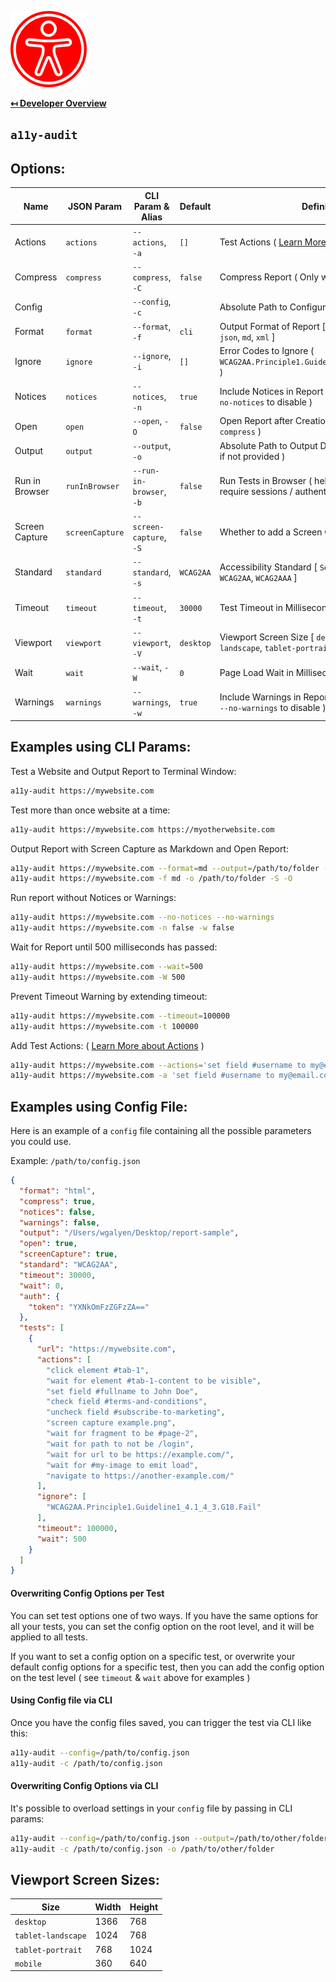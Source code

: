 ![Logo](img/logo.png "Logo")

**[↤ Developer Overview](../README.md#developer-overview)**

`a11y-audit`
---

Options:
---

Name           | JSON Param      | CLI Param & Alias        | Default   | Definition
---------------|-----------------|--------------------------|-----------|----------------------------------------------
Actions        | `actions`       | `--actions`, `-a`        | `[]`      | Test Actions ( [Learn More](actions.md) )
Compress       | `compress`      | `--compress`, `-C`       | `false`   | Compress Report ( Only works on HTML Format )
Config         |                 | `--config`, `-c`         |           | Absolute Path to Configuration File
Format         | `format`        | `--format`, `-f`         | `cli`     | Output Format of Report [ `cli`, `csv`, `html`, `jira`, `json`, `md`, `xml` ]
Ignore         | `ignore`        | `--ignore`, `-i`         |  `[]`     | Error Codes to Ignore ( `WCAG2AA.Principle1.Guideline1_4.1_4_3.G18.Fail` )
Notices        | `notices`       | `--notices`, `-n`        | `true`    | Include Notices in Report ( `--notices=false` or `--no-notices` to disable )
Open           | `open`          | `--open`, `-O`           | `false`   | Open Report after Creation ( disabled if using `--compress` )
Output         | `output`        | `--output`, `-o`         |           | Absolute Path to Output Directory for Report ( `cwd` if not provided )
Run in Browser | `runInBrowser`  | `--run-in-browser`, `-b` | `false`   | Run Tests in Browser ( helpful for tests that require sessions / authentication )
Screen Capture | `screenCapture` | `--screen-capture`, `-S` | `false`   | Whether to add a Screen Capture for Report
Standard       | `standard`      | `--standard`, `-s`       | `WCAG2AA` | Accessibility Standard [ `Section508`, `WCAG2A`, `WCAG2AA`, `WCAG2AAA` ]
Timeout        | `timeout`       | `--timeout`, `-t`        | `30000`   | Test Timeout in Milliseconds
Viewport       | `viewport`      | `--viewport`, `-V`       | `desktop` | Viewport Screen Size [ `desktop`, `tablet-landscape`, `tablet-portrait`, `mobile` ]
Wait           | `wait`          | `--wait`, `-W`           | `0`       | Page Load Wait in Milliseconds
Warnings       | `warnings`      | `--warnings`, `-w`       | `true`    | Include Warnings in Report ( `--warnings=false` or `--no-warnings` to disable )


Examples using CLI Params:
---

Test a Website and Output Report to Terminal Window:

```bash
a11y-audit https://mywebsite.com
```

Test more than once website at a time:

```bash
a11y-audit https://mywebsite.com https://myotherwebsite.com
```

Output Report with Screen Capture as Markdown and Open Report:

```bash
a11y-audit https://mywebsite.com --format=md --output=/path/to/folder --screen-capture --open
a11y-audit https://mywebsite.com -f md -o /path/to/folder -S -O
```

Run report without Notices or Warnings:

```bash
a11y-audit https://mywebsite.com --no-notices --no-warnings
a11y-audit https://mywebsite.com -n false -w false
```

Wait for Report until 500 milliseconds has passed:

```bash
a11y-audit https://mywebsite.com --wait=500
a11y-audit https://mywebsite.com -W 500
```

Prevent Timeout Warning by extending timeout:

```bash
a11y-audit https://mywebsite.com --timeout=100000
a11y-audit https://mywebsite.com -t 100000
```

Add Test Actions: ( [Learn More about Actions](actions.md) )

```bash
a11y-audit https://mywebsite.com --actions='set field #username to my@email.com' 'set field #password to abc123' 'click element #submit'
a11y-audit https://mywebsite.com -a 'set field #username to my@email.com' 'set field #password to abc123' 'click element #submit'
```


Examples using Config File:
---

Here is an example of a `config` file containing all the possible parameters you could use.

Example: `/path/to/config.json`

```json
{
  "format": "html",
  "compress": true,
  "notices": false,
  "warnings": false,
  "output": "/Users/wgalyen/Desktop/report-sample",
  "open": true,
  "screenCapture": true,
  "standard": "WCAG2AA",
  "timeout": 30000,
  "wait": 0,
  "auth": {
    "token": "YXNkOmFzZGFzZA=="
  },
  "tests": [
    {
      "url": "https://mywebsite.com",
      "actions": [
        "click element #tab-1",
        "wait for element #tab-1-content to be visible",
        "set field #fullname to John Doe",
        "check field #terms-and-conditions",
        "uncheck field #subscribe-to-marketing",
        "screen capture example.png",
        "wait for fragment to be #page-2",
        "wait for path to not be /login",
        "wait for url to be https://example.com/",
        "wait for #my-image to emit load",
        "navigate to https://another-example.com/"
      ],
      "ignore": [
        "WCAG2AA.Principle1.Guideline1_4.1_4_3.G18.Fail"
      ],
      "timeout": 100000,
      "wait": 500
    }
  ]
}
```

#### Overwriting Config Options per Test

You can set test options one of two ways.  If you have the same options for all your tests, you can set the config option on the root level, and it will be applied to all tests.

If you want to set a config option on a specific test, or overwrite your default config options for a specific test, then you can add the config option on the test level ( see `timeout` & `wait` above for examples )


#### Using Config file via CLI

Once you have the config files saved, you can trigger the test via CLI like this:

```bash
a11y-audit --config=/path/to/config.json
a11y-audit -c /path/to/config.json
```

#### Overwriting Config Options via CLI

It's possible to overload settings in your `config` file by passing in CLI params:

```bash
a11y-audit --config=/path/to/config.json --output=/path/to/other/folder
a11y-audit -c /path/to/config.json -o /path/to/other/folder
```


Viewport Screen Sizes:
---

Size               | Width | Height
-------------------|-------|---------
`desktop`          | 1366  | 768
`tablet-landscape` | 1024  | 768
`tablet-portrait`  | 768   | 1024
`mobile`           | 360   | 640
